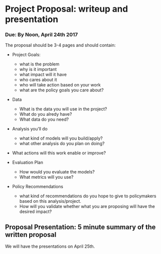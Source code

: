 # Project Proposal: writeup and presentation

### Due: By Noon, April 24th 2017

The proposal should be 3-4 pages and should contain:

* Project Goals:
    * what is the problem
    * why is it important
    * what impact will it have
    * who cares about it
    * who will take action based on your work
    * what are the policy goals you care about?
    
* Data
    * What is the data you will use in the project?
    * What do you alredy have?
    * What data do you need?

* Analysis you’ll do
    * what kind of models will you build/apply?
    * what other analysis do you plan on doing? 

* What actions will this work enable or improve?

* Evaluation Plan
    * How would you evaluate the models?
    * What metrics will you use? 

* Policy Recommendations
    * what kind of recommendations do you hope to give to policymakers based on this analysis/project. 
    * How will you validate whether what you are proposing will have the desired impact?

## Proposal Presentation: 5 minute summary of the written proposal

We will have the presentations on April 25th.

